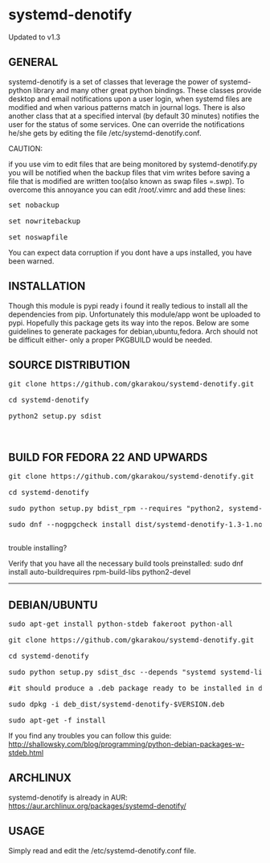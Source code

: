 # systemd-denotify

Updated to v1.3

GENERAL
-------------------
systemd-denotify is a set of classes that leverage the power of systemd-python library and many other great python bindings.
These classes provide desktop and email notifications upon a user login, when systemd files are modified and when various patterns match in journal logs.
There is also another class that at a specified interval (by default 30 minutes) notifies the user for the status of some services.
One can override the notifications he/she gets by editing the file /etc/systemd-denotify.conf.


CAUTION:

if you use vim to edit files that are being monitored by systemd-denotify.py  you will be notified when the backup files that vim writes before saving a file that is modified are written too(also known as swap files =.swp).
To overcome this annoyance you can edit /root/.vimrc and add these lines:
<pre>
set nobackup

set nowritebackup

set noswapfile
</pre>
You can expect data corruption if you dont have a ups installed, you have been warned.

INSTALLATION
------------------------------------


Though this module is pypi ready i found it really tedious to install all the dependencies from pip.
Unfortunately this module/app wont be uploaded to pypi. Hopefully this package gets its way into the repos.
Below are some guidelines to generate packages for debian,ubuntu,fedora. Arch should not be difficult either- only
a proper PKGBUILD would be needed.

SOURCE DISTRIBUTION
---------------------

<pre>
git clone https://github.com/gkarakou/systemd-denotify.git

cd systemd-denotify

python2 setup.py sdist


</pre>

BUILD FOR FEDORA 22 AND UPWARDS
------------------
<pre>
git clone https://github.com/gkarakou/systemd-denotify.git

cd systemd-denotify

sudo python setup.py bdist_rpm --requires "python2, systemd-python, notify-python, pygobject2, python-slip-dbus, python-inotify, systemd, systemd-libs, libnotify, dbus, dbus-python" --build-requires="python-setuptools" --vendor="gkarakou@gmail.com" --post-install=postinstall.sh --no-autoreg

sudo dnf --nogpgcheck install dist/systemd-denotify-1.3-1.noarch.rpm

</pre>


trouble installing?

Verify that you have all the necessary build tools preinstalled:
sudo dnf install auto-buildrequires rpm-build-libs python2-devel


-------------------------------




DEBIAN/UBUNTU
----------------

<pre>
sudo apt-get install python-stdeb fakeroot python-all

git clone https://github.com/gkarakou/systemd-denotify.git

cd systemd-denotify

sudo python setup.py sdist_dsc --depends "systemd systemd-libs dbus libnotify python-systemd python-dbus python-notify python-gobject python-gi python-inotify xorg notification-daemon" --build-depends "python-setuptools" bdist_deb

#it should produce a .deb package ready to be installed in deb_dist directory (hint:ls -al deb_dist|grep deb):

sudo dpkg -i deb_dist/systemd-denotify-$VERSION.deb

sudo apt-get -f install
</pre>

If you find any troubles you can follow this guide:
http://shallowsky.com/blog/programming/python-debian-packages-w-stdeb.html


ARCHLINUX
-----------------

systemd-denotify is already in AUR:
https://aur.archlinux.org/packages/systemd-denotify/

USAGE
------------------

Simply read and edit the /etc/systemd-denotify.conf file.
